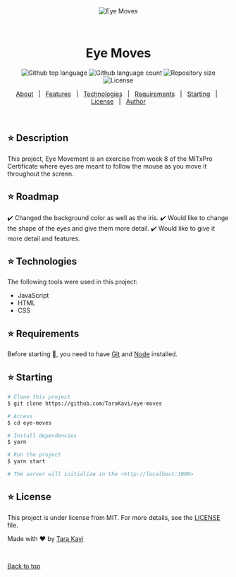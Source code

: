 <div align="center" id="top"> 
  <img src="./.github/app.gif" alt="Eye Moves" />

  &#xa0;

  <!-- <a href="https://eyemoves.netlify.app">Demo</a> -->
</div>

<h1 align="center">Eye Moves</h1>

<p align="center">
  <img alt="Github top language" src="https://img.shields.io/github/languages/top/TaraKavi/eye-moves?color=56BEB8">

  <img alt="Github language count" src="https://img.shields.io/github/languages/count/TaraKavi/eye-moves?color=56BEB8">

  <img alt="Repository size" src="https://img.shields.io/github/repo-size/TaraKavi/eye-moves?color=56BEB8">

  <img alt="License" src="https://img.shields.io/github/license/TaraKavi/eye-moves?color=56BEB8">

  <!-- <img alt="Github issues" src="https://img.shields.io/github/issues/TaraKavi/eye-moves?color=56BEB8" /> -->

  <!-- <img alt="Github forks" src="https://img.shields.io/github/forks/TaraKavi/eye-moves?color=56BEB8" /> -->

  <!-- <img alt="Github stars" src="https://img.shields.io/github/stars/TaraKavi/eye-moves?color=56BEB8" /> -->
</p>

<!-- Status -->

<!-- <h4 align="center"> 
	🚧  Eye Moves 🚀 Under construction...  🚧
</h4> 

<hr> -->

<p align="center">
  <a href="#dart-about">About</a> &#xa0; | &#xa0; 
  <a href="#sparkles-features">Features</a> &#xa0; | &#xa0;
  <a href="#rocket-technologies">Technologies</a> &#xa0; | &#xa0;
  <a href="#white_check_mark-requirements">Requirements</a> &#xa0; | &#xa0;
  <a href="#checkered_flag-starting">Starting</a> &#xa0; | &#xa0;
  <a href="#memo-license">License</a> &#xa0; | &#xa0;
  <a href="https://github.com/TaraKavi" target="_blank">Author</a>
</p>

<br>

## :star: Description ##

This project, Eye Movement is an exercise from week 8 of the MITxPro Certificate where eyes are meant to follow the mouse as you move it throughout the screen.

## :star: Roadmap ##

:heavy_check_mark: Changed the background color as well as the iris.
:heavy_check_mark: Would like to change the shape of the eyes and give them more detail.
:heavy_check_mark: Would like to give it more detail and features.

## :star: Technologies ##

The following tools were used in this project:

- JavaScript
- HTML
- CSS

## :star: Requirements ##

Before starting :checkered_flag:, you need to have [Git](https://git-scm.com) and [Node](https://nodejs.org/en/) installed.

## :star: Starting ##

```bash
# Clone this project
$ git clone https://github.com/TaraKavi/eye-moves

# Access
$ cd eye-moves

# Install dependencies
$ yarn

# Run the project
$ yarn start

# The server will initialize in the <http://localhost:3000>
```

## :star: License ##

This project is under license from MIT. For more details, see the [LICENSE](LICENSE.md) file.


Made with :heart: by <a href="https://github.com/TaraKavi" target="_blank">Tara Kavi</a>

&#xa0;

<a href="#top">Back to top</a>
